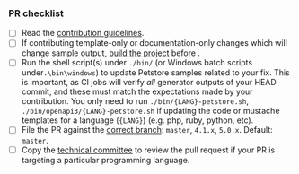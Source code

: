 <!-- Enter details of the change here. Include additional tests that have been done, reference to the issue for tracking, etc. -->

<!-- Please check the completed items below -->
### PR checklist

- [ ] Read the [contribution guidelines](https://github.com/openapitools/openapi-generator/blob/master/CONTRIBUTING.md).
- [ ] If contributing template-only or documentation-only changes which will change sample output, [build the project](https://github.com/OpenAPITools/openapi-generator#14---build-projects) before .
- [ ] Run the shell script(s) under `./bin/` (or Windows batch scripts under`.\bin\windows`) to update Petstore samples related to your fix. This is important, as CI jobs will verify _all_ generator outputs of your HEAD commit, and these must match the expectations made by your contribution. You only need to run `./bin/{LANG}-petstore.sh`, `./bin/openapi3/{LANG}-petstore.sh` if updating the code or mustache templates for a language (`{LANG}`) (e.g. php, ruby, python, etc).
- [ ] File the PR against the [correct branch](https://github.com/OpenAPITools/openapi-generator/wiki/Git-Branches): `master`, `4.1.x`, `5.0.x`. Default: `master`.
- [ ] Copy the [technical committee](https://github.com/openapitools/openapi-generator/#62---openapi-generator-technical-committee) to review the pull request if your PR is targeting a particular programming language.
